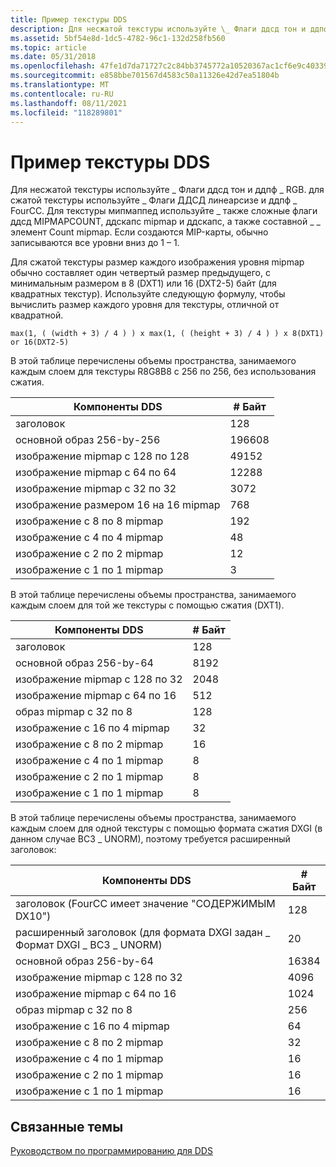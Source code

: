 ```yaml
---
title: Пример текстуры DDS
description: Для несжатой текстуры используйте \_ Флаги ддсд тон и ддпф \_ RGB. для сжатой текстуры используйте \_ Флаги ДДСД линеарсизе и ддпф \_ FourCC.
ms.assetid: 5bf54e8d-1dc5-4782-96c1-132d258fb560
ms.topic: article
ms.date: 05/31/2018
ms.openlocfilehash: 47fe1d7da71727c2c84bb3745772a10520367ac1cf6e9c4033932548d86c1302
ms.sourcegitcommit: e858bbe701567d4583c50a11326e42d7ea51804b
ms.translationtype: MT
ms.contentlocale: ru-RU
ms.lasthandoff: 08/11/2021
ms.locfileid: "118289801"
---
```

# <a name="dds-texture-example"></a>Пример текстуры DDS

Для несжатой текстуры используйте \_ Флаги ддсд тон и ддпф \_ RGB. для сжатой текстуры используйте \_ Флаги ДДСД линеарсизе и ддпф \_ FourCC. Для текстуры мипмаппед используйте \_ также сложные флаги ддсд MIPMAPCOUNT, ддскапс mipmap и ддскапс, а также составной \_ \_ элемент Count mipmap. Если создаются MIP-карты, обычно записываются все уровни вниз до 1 – 1.

Для сжатой текстуры размер каждого изображения уровня mipmap обычно составляет один четвертый размер предыдущего, с минимальным размером в 8 (DXT1) или 16 (DXT2-5) байт (для квадратных текстур). Используйте следующую формулу, чтобы вычислить размер каждого уровня для текстуры, отличной от квадратной.


```
max(1, ( (width + 3) / 4 ) ) x max(1, ( (height + 3) / 4 ) ) x 8(DXT1) or 16(DXT2-5)
```



В этой таблице перечислены объемы пространства, занимаемого каждым слоем для текстуры R8G8B8 с 256 по 256, без использования сжатия.



| Компоненты DDS          | \# Байт |
|-------------------------|----------|
| заголовок                  | 128      |
| основной образ 256-by-256   | 196608   |
| изображение mipmap с 128 по 128 | 49152    |
| изображение mipmap с 64 по 64   | 12288    |
| изображение mipmap с 32 по 32   | 3072     |
| изображение размером 16 на 16 mipmap   | 768      |
| изображение с 8 по 8 mipmap     | 192      |
| изображение с 4 по 4 mipmap     | 48       |
| изображение с 2 по 2 mipmap     | 12       |
| изображение с 1 по 1 mipmap     | 3        |



 

В этой таблице перечислены объемы пространства, занимаемого каждым слоем для той же текстуры с помощью сжатия (DXT1).



| Компоненты DDS         | \# Байт |
|------------------------|----------|
| заголовок                 | 128      |
| основной образ 256-by-64   | 8192     |
| изображение mipmap с 128 по 32 | 2048     |
| изображение mipmap с 64 по 16  | 512      |
| образ mipmap с 32 по 8   | 128      |
| изображение с 16 по 4 mipmap   | 32       |
| изображение с 8 по 2 mipmap    | 16       |
| изображение с 4 по 1 mipmap    | 8        |
| изображение с 2 по 1 mipmap    | 8        |
| изображение с 1 по 1 mipmap    | 8        |



 

В этой таблице перечислены объемы пространства, занимаемого каждым слоем для одной текстуры с помощью формата сжатия DXGI (в данном случае BC3 \_ UNORM), поэтому требуется расширенный заголовок:



| Компоненты DDS                                                | \# Байт |
|---------------------------------------------------------------|----------|
| заголовок (FourCC имеет значение "СОДЕРЖИМЫМ DX10")                                 | 128      |
| расширенный заголовок (для формата DXGI задан \_ Формат DXGI \_ BC3 \_ UNORM) | 20       |
| основной образ 256-by-64                                          | 16384    |
| изображение mipmap с 128 по 32                                        | 4096     |
| изображение mipmap с 64 по 16                                         | 1024     |
| образ mipmap с 32 по 8                                          | 256      |
| изображение с 16 по 4 mipmap                                          | 64       |
| изображение с 8 по 2 mipmap                                           | 32       |
| изображение с 4 по 1 mipmap                                           | 16       |
| изображение с 2 по 1 mipmap                                           | 16       |
| изображение с 1 по 1 mipmap                                           | 16       |



 

## <a name="related-topics"></a>Связанные темы

<dl> <dt>

[Руководством по программированию для DDS](dx-graphics-dds-pguide.md)
</dt> </dl>

 

 





